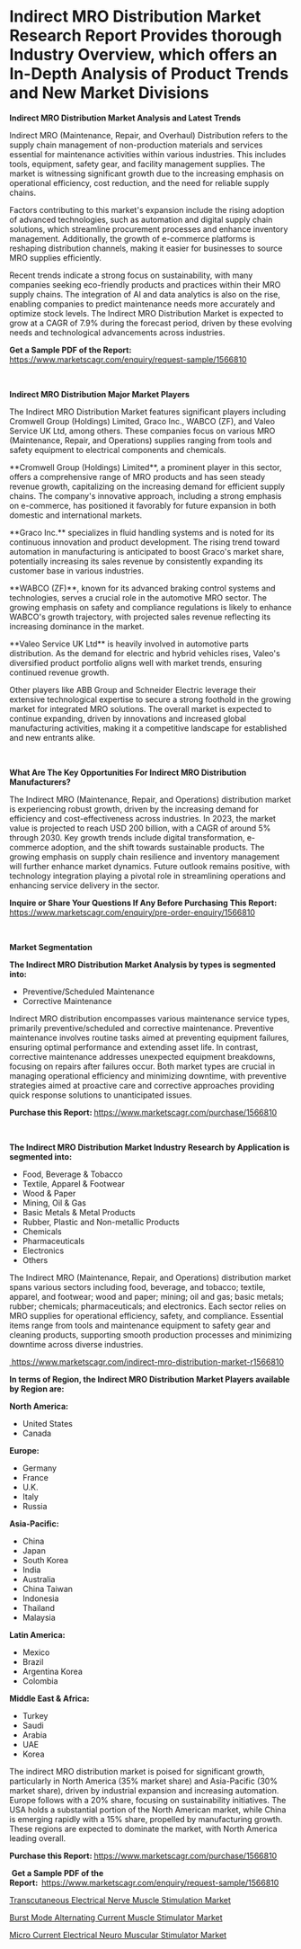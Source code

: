<p><h1>Indirect MRO Distribution Market Research Report Provides thorough Industry Overview, which offers an In-Depth Analysis of Product Trends and New Market Divisions</h1></p><p><strong>Indirect MRO Distribution Market Analysis and Latest Trends</strong></p>
<p><p>Indirect MRO (Maintenance, Repair, and Overhaul) Distribution refers to the supply chain management of non-production materials and services essential for maintenance activities within various industries. This includes tools, equipment, safety gear, and facility management supplies. The market is witnessing significant growth due to the increasing emphasis on operational efficiency, cost reduction, and the need for reliable supply chains. </p><p>Factors contributing to this market's expansion include the rising adoption of advanced technologies, such as automation and digital supply chain solutions, which streamline procurement processes and enhance inventory management. Additionally, the growth of e-commerce platforms is reshaping distribution channels, making it easier for businesses to source MRO supplies efficiently.</p><p>Recent trends indicate a strong focus on sustainability, with many companies seeking eco-friendly products and practices within their MRO supply chains. The integration of AI and data analytics is also on the rise, enabling companies to predict maintenance needs more accurately and optimize stock levels. The Indirect MRO Distribution Market is expected to grow at a CAGR of 7.9% during the forecast period, driven by these evolving needs and technological advancements across industries.</p></p>
<p><strong>Get a Sample PDF of the Report:&nbsp;</strong> <a href="https://www.marketscagr.com/enquiry/request-sample/1566810?utm_campaign=2114&utm_medium=2&utm_source=Github&utm_content=ia&utm_term=22032025&utm_id=indirect-mro-distribution">https://www.marketscagr.com/enquiry/request-sample/1566810</a></p>
<p>&nbsp;</p>
<p><strong>Indirect MRO Distribution Major Market Players</strong></p>
<p><p>The Indirect MRO Distribution Market features significant players including Cromwell Group (Holdings) Limited, Graco Inc., WABCO (ZF), and Valeo Service UK Ltd, among others. These companies focus on various MRO (Maintenance, Repair, and Operations) supplies ranging from tools and safety equipment to electrical components and chemicals.</p><p>**Cromwell Group (Holdings) Limited**, a prominent player in this sector, offers a comprehensive range of MRO products and has seen steady revenue growth, capitalizing on the increasing demand for efficient supply chains. The company's innovative approach, including a strong emphasis on e-commerce, has positioned it favorably for future expansion in both domestic and international markets.</p><p>**Graco Inc.** specializes in fluid handling systems and is noted for its continuous innovation and product development. The rising trend toward automation in manufacturing is anticipated to boost Graco's market share, potentially increasing its sales revenue by consistently expanding its customer base in various industries.</p><p>**WABCO (ZF)**, known for its advanced braking control systems and technologies, serves a crucial role in the automotive MRO sector. The growing emphasis on safety and compliance regulations is likely to enhance WABCO's growth trajectory, with projected sales revenue reflecting its increasing dominance in the market.</p><p>**Valeo Service UK Ltd** is heavily involved in automotive parts distribution. As the demand for electric and hybrid vehicles rises, Valeo's diversified product portfolio aligns well with market trends, ensuring continued revenue growth.</p><p>Other players like ABB Group and Schneider Electric leverage their extensive technological expertise to secure a strong foothold in the growing market for integrated MRO solutions. The overall market is expected to continue expanding, driven by innovations and increased global manufacturing activities, making it a competitive landscape for established and new entrants alike.</p></p>
<p>&nbsp;</p>
<p><strong>What Are The Key Opportunities For Indirect MRO Distribution Manufacturers?</strong></p>
<p><p>The Indirect MRO (Maintenance, Repair, and Operations) distribution market is experiencing robust growth, driven by the increasing demand for efficiency and cost-effectiveness across industries. In 2023, the market value is projected to reach USD 200 billion, with a CAGR of around 5% through 2030. Key growth trends include digital transformation, e-commerce adoption, and the shift towards sustainable products. The growing emphasis on supply chain resilience and inventory management will further enhance market dynamics. Future outlook remains positive, with technology integration playing a pivotal role in streamlining operations and enhancing service delivery in the sector.</p></p>
<p><strong>Inquire or Share Your Questions If Any Before Purchasing This Report:</strong> <a href="https://www.marketscagr.com/enquiry/pre-order-enquiry/1566810?utm_campaign=2114&utm_medium=2&utm_source=Github&utm_content=ia&utm_term=22032025&utm_id=indirect-mro-distribution">https://www.marketscagr.com/enquiry/pre-order-enquiry/1566810</a></p>
<p>&nbsp;</p>
<p><strong>Market Segmentation</strong></p>
<p><strong>The Indirect MRO Distribution Market Analysis by types is segmented into:</strong></p>
<p><ul><li>Preventive/Scheduled Maintenance</li><li>Corrective Maintenance</li></ul></p>
<p><p>Indirect MRO distribution encompasses various maintenance service types, primarily preventive/scheduled and corrective maintenance. Preventive maintenance involves routine tasks aimed at preventing equipment failures, ensuring optimal performance and extending asset life. In contrast, corrective maintenance addresses unexpected equipment breakdowns, focusing on repairs after failures occur. Both market types are crucial in managing operational efficiency and minimizing downtime, with preventive strategies aimed at proactive care and corrective approaches providing quick response solutions to unanticipated issues.</p></p>
<p><strong>Purchase this Report:&nbsp;</strong><a href="https://www.marketscagr.com/purchase/1566810?utm_campaign=2114&utm_medium=2&utm_source=Github&utm_content=ia&utm_term=22032025&utm_id=indirect-mro-distribution">https://www.marketscagr.com/purchase/1566810</a></p>
<p>&nbsp;</p>
<p><strong>The Indirect MRO Distribution Market Industry Research by Application is segmented into:</strong></p>
<p><ul><li>Food, Beverage & Tobacco</li><li>Textile, Apparel & Footwear</li><li>Wood & Paper</li><li>Mining, Oil & Gas</li><li>Basic Metals & Metal Products</li><li>Rubber, Plastic and Non-metallic Products</li><li>Chemicals</li><li>Pharmaceuticals</li><li>Electronics</li><li>Others</li></ul></p>
<p><p>The Indirect MRO (Maintenance, Repair, and Operations) distribution market spans various sectors including food, beverage, and tobacco; textile, apparel, and footwear; wood and paper; mining; oil and gas; basic metals; rubber; chemicals; pharmaceuticals; and electronics. Each sector relies on MRO supplies for operational efficiency, safety, and compliance. Essential items range from tools and maintenance equipment to safety gear and cleaning products, supporting smooth production processes and minimizing downtime across diverse industries.</p></p>
<p><a href="https://www.marketscagr.com/indirect-mro-distribution-market-r1566810?utm_campaign=2114&utm_medium=2&utm_source=Github&utm_content=ia&utm_term=22032025&utm_id=indirect-mro-distribution">&nbsp;https://www.marketscagr.com/indirect-mro-distribution-market-r1566810</a></p>
<p><strong>In terms of Region, the Indirect MRO Distribution Market Players available by Region are:</strong></p>
<p>
    <p> <strong> North America: </strong>
        <ul>
            <li>United States</li>
            <li>Canada</li>
        </ul>
        </p> 
    <p> <strong> Europe: </strong>
        <ul>
            <li>Germany</li>
            <li>France</li>
            <li>U.K.</li>
            <li>Italy</li>
            <li>Russia</li>
        </ul>
        </p> 
    <p> <strong> Asia-Pacific: </strong>
        <ul>
            <li>China</li>
            <li>Japan</li>
            <li>South Korea</li>
            <li>India</li>
            <li>Australia</li>
            <li>China Taiwan</li>
            <li>Indonesia</li>
            <li>Thailand</li>
            <li>Malaysia</li>
        </ul>
        </p> 
    <p> <strong> Latin America: </strong>
        <ul>
            <li>Mexico</li>
            <li>Brazil</li>
            <li>Argentina Korea</li>
            <li>Colombia</li>
        </ul>
        </p> 
    <p> <strong> Middle East & Africa: </strong>
        <ul>
            <li>Turkey</li>
            <li>Saudi</li>
            <li>Arabia</li>
            <li>UAE</li>
            <li>Korea</li>
        </ul>
    </p>
    </p>
<p><p>The indirect MRO distribution market is poised for significant growth, particularly in North America (35% market share) and Asia-Pacific (30% market share), driven by industrial expansion and increasing automation. Europe follows with a 20% share, focusing on sustainability initiatives. The USA holds a substantial portion of the North American market, while China is emerging rapidly with a 15% share, propelled by manufacturing growth. These regions are expected to dominate the market, with North America leading overall.</p></p>
<p><strong>Purchase this Report: </strong><a href="https://www.marketscagr.com/purchase/1566810?utm_campaign=2114&utm_medium=2&utm_source=Github&utm_content=ia&utm_term=22032025&utm_id=indirect-mro-distribution">https://www.marketscagr.com/purchase/1566810</a></p>
<p>&nbsp;<strong>Get a Sample PDF of the Report:&nbsp;&nbsp;</strong><a href="https://www.marketscagr.com/enquiry/request-sample/1566810?utm_campaign=2114&utm_medium=2&utm_source=Github&utm_content=ia&utm_term=22032025&utm_id=indirect-mro-distribution">https://www.marketscagr.com/enquiry/request-sample/1566810</a></p>
<p><strong></strong></p>
<p><p><a href="https://github.com/sionepeppess/Market-Research-Report-List-1/blob/main/transcutaneous-electrical-nerve-muscle-stimulation-market.md?utm_campaign=2114&utm_medium=2&utm_source=Github&utm_content=ia&utm_term=22032025&utm_id=indirect-mro-distribution">Transcutaneous Electrical Nerve Muscle Stimulation Market</a></p><p><a href="https://github.com/pizolina/Market-Research-Report-List-7/blob/main/burst-mode-alternating-current-muscle-stimulator-market.md?utm_campaign=2114&utm_medium=2&utm_source=Github&utm_content=ia&utm_term=22032025&utm_id=indirect-mro-distribution">Burst Mode Alternating Current Muscle Stimulator Market</a></p><p><a href="https://github.com/tamvrosiya/Market-Research-Report-List-6/blob/main/micro-current-electrical-neuro-muscular-stimulator-market.md?utm_campaign=2114&utm_medium=2&utm_source=Github&utm_content=ia&utm_term=22032025&utm_id=indirect-mro-distribution">Micro Current Electrical Neuro Muscular Stimulator Market</a></p></p>
